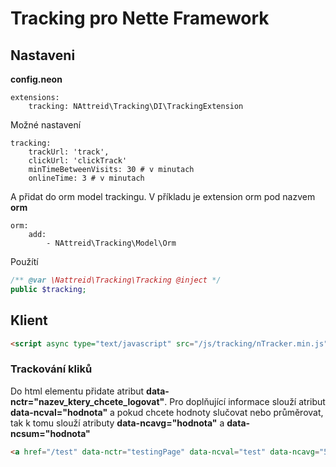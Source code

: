 # Tracking pro Nette Framework

## Nastaveni
**config.neon**
```neon
extensions:
    tracking: NAttreid\Tracking\DI\TrackingExtension
```

Možné nastavení
```neon
tracking:
    trackUrl: 'track',
    clickUrl: 'clickTrack'
    minTimeBetweenVisits: 30 # v minutach
    onlineTime: 3 # v minutach
```

A přidat do orm model trackingu. V příkladu je extension orm pod nazvem **orm**
```neon
orm:
    add:
        - NAttreid\Tracking\Model\Orm
```

Použítí
```php
/** @var \Nattreid\Tracking\Tracking @inject */
public $tracking;
```

## Klient
```html
<script async type="text/javascript" src="/js/tracking/nTracker.min.js"></script>
```

### Trackování kliků
Do html elementu přidate atribut **data-nctr="nazev_ktery_chcete_logovat"**. Pro doplňující informace slouží atribut **data-ncval="hodnota"** a pokud chcete hodnoty slučovat nebo průměrovat, tak k tomu slouží atributy **data-ncavg="hodnota"** a **data-ncsum="hodnota"**
```html
<a href="/test" data-nctr="testingPage" data-ncval="test" data-ncavg="5" data-ncsum="10">Test</a>
```